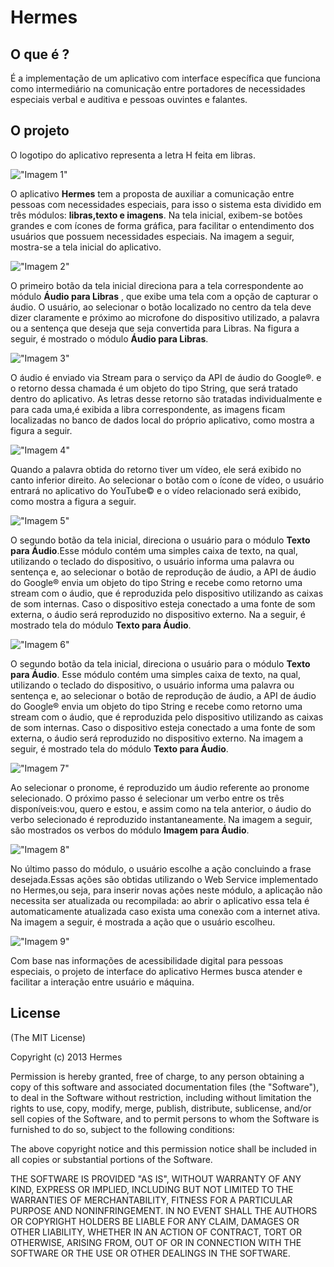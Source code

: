 Hermes
======

## O que é ?
  É a implementação de um aplicativo com interface específica que funciona como intermediário na comunicação entre portadores de necessidades especiais verbal e auditiva e pessoas ouvintes e falantes.
  
## O projeto

O logotipo do aplicativo representa a letra H feita em libras.

!["Imagem 1"][1]

O aplicativo **Hermes** tem a proposta de auxiliar a comunicação entre pessoas com necessidades especiais, para isso o sistema esta dividido em três módulos: **libras,texto e imagens**.
Na tela inicial, exibem-se botões grandes e com ícones de forma gráfica, para facilitar o entendimento dos usuários que possuem necessidades especiais. Na imagem a seguir, mostra-se a tela inicial do aplicativo.

!["Imagem 2"][2]

O primeiro botão da tela inicial direciona para a tela correspondente ao módulo **Áudio para Libras** , que exibe uma tela com a opção de capturar o áudio. O usuário, ao selecionar o botão localizado no centro da tela deve dizer claramente e próximo ao microfone do dispositivo utilizado, a palavra ou a sentença que deseja que seja convertida para Libras. Na figura a seguir, é mostrado o módulo **Áudio para Libras**.

!["Imagem 3"][3]

O áudio é enviado via Stream para o serviço da API de áudio do Google®. e o retorno dessa chamada é um objeto do tipo String, que será tratado dentro do 
aplicativo. As letras desse retorno são tratadas individualmente e para cada uma,é exibida a libra correspondente, as imagens ficam localizadas no banco de dados local do próprio aplicativo, como mostra a figura a seguir. 

!["Imagem 4"][4]


Quando a palavra obtida do retorno tiver um vídeo, ele será exibido no canto inferior direito. Ao selecionar o botão com o ícone de vídeo, o usuário entrará no aplicativo do YouTube© e o vídeo relacionado será exibido, como mostra a figura a seguir. 

!["Imagem 5"][5]

O segundo botão da tela inicial, direciona o usuário para o módulo **Texto para Áudio**.Esse módulo contém uma simples caixa de 
texto, na qual, utilizando o teclado do dispositivo, o usuário informa uma palavra  ou sentença e, ao selecionar o botão de reprodução de áudio, a API de áudio do Google® envia um objeto do tipo String e recebe como retorno uma stream com o áudio, que é reproduzida pelo dispositivo utilizando as caixas de som internas. Caso o dispositivo esteja conectado a uma fonte de som externa, o áudio será reproduzido no dispositivo externo. Na a seguir, é mostrado tela do módulo **Texto para Áudio**.  
  
!["Imagem 6"][6]

O segundo botão da tela inicial, direciona o usuário para o módulo **Texto para Áudio**. Esse módulo contém uma simples caixa de 
texto, na qual, utilizando o teclado do dispositivo, o usuário informa uma palavra ou sentença e, ao selecionar o botão de reprodução de áudio, a API de áudio do Google® envia um objeto do tipo String e recebe como retorno uma stream com o áudio, que é reproduzida pelo dispositivo utilizando as caixas de som internas. Caso o dispositivo esteja conectado a uma fonte de som externa, o áudio será reproduzido no dispositivo externo. Na imagem a  seguir, é mostrado tela do módulo **Texto para Áudio**.
  
!["Imagem 7"][7]

Ao selecionar o pronome, é reproduzido um áudio referente ao pronome selecionado. O próximo passo é selecionar um verbo entre os três disponíveis:vou, quero e estou, e assim como na tela anterior, o áudio do verbo selecionado é reproduzido instantaneamente. Na imagem a seguir, são mostrados os verbos do módulo **Imagem para Áudio**.  
  
!["Imagem 8"][8]

No último passo do módulo, o usuário escolhe a ação concluindo a frase desejada.Essas ações são obtidas utilizando o Web Service implementado no Hermes,ou seja, para inserir novas ações neste módulo, a aplicação não necessita ser atualizada ou recompilada: ao abrir o aplicativo essa tela é automaticamente atualizada caso exista uma conexão com a internet ativa. Na imagem a seguir, é mostrada a ação que o usuário escolheu.

!["Imagem 9"][9]

Com base nas informações de acessibilidade digital para pessoas especiais, o projeto de interface do aplicativo Hermes busca atender e facilitar a interação entre usuário e máquina.
  

  [1]: https://raw.githubusercontent.com/viniciusmo/viniciusmo.github.com/master/images/blog/opensource/hermes/image1.jpg
  [2]: https://raw.githubusercontent.com/viniciusmo/viniciusmo.github.com/master/images/blog/opensource/hermes/image2.png
  [3]: https://raw.githubusercontent.com/viniciusmo/viniciusmo.github.com/master/images/blog/opensource/hermes/image3.png
  [4]: https://raw.githubusercontent.com/viniciusmo/viniciusmo.github.com/master/images/blog/opensource/hermes/image4.png
  [5]: https://raw.githubusercontent.com/viniciusmo/viniciusmo.github.com/master/images/blog/opensource/hermes/image5.png
  [6]: https://raw.githubusercontent.com/viniciusmo/viniciusmo.github.com/master/images/blog/opensource/hermes/image6.png
  [7]: https://raw.githubusercontent.com/viniciusmo/viniciusmo.github.com/master/images/blog/opensource/hermes/image7.png
  [8]: https://raw.githubusercontent.com/viniciusmo/viniciusmo.github.com/master/images/blog/opensource/hermes/image8.png
  [9]: https://raw.githubusercontent.com/viniciusmo/viniciusmo.github.com/master/images/blog/opensource/hermes/image9.png

## License

(The MIT License)

Copyright (c) 2013 Hermes

Permission is hereby granted, free of charge, to any person obtaining a copy of this software and associated documentation files (the "Software"), to deal in the Software without restriction, including without limitation the rights to use, copy, modify, merge, publish, distribute, sublicense, and/or sell copies of the Software, and to permit persons to whom the Software is furnished to do so, subject to the following conditions:

The above copyright notice and this permission notice shall be included in all copies or substantial portions of the Software.

THE SOFTWARE IS PROVIDED "AS IS", WITHOUT WARRANTY OF ANY KIND, EXPRESS OR IMPLIED, INCLUDING BUT NOT LIMITED TO THE WARRANTIES OF MERCHANTABILITY, FITNESS FOR A PARTICULAR PURPOSE AND NONINFRINGEMENT. IN NO EVENT SHALL THE AUTHORS OR COPYRIGHT HOLDERS BE LIABLE FOR ANY CLAIM, DAMAGES OR OTHER LIABILITY, WHETHER IN AN ACTION OF CONTRACT, TORT OR OTHERWISE, ARISING FROM, OUT OF OR IN CONNECTION WITH THE SOFTWARE OR THE USE OR OTHER DEALINGS IN THE SOFTWARE.